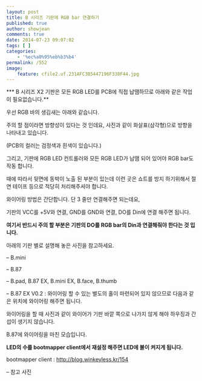 ```yaml
---
layout: post
title: B 시리즈 기판에 RGB bar 연결하기
published: true
author: showjean
comments: true
date: 2014-07-23 09:07:02
tags: [ ]
categories:
    - '%ec%a0%95%eb%b3%b4'
permalink: /552
image:
    feature: cfile2.uf.231AFC3B5447196F338F44.jpg
---
```

*** B 시리즈 X2 기판은 모든&nbsp;RGB LED를 PCB에 직접 납땜하므로 아래와 같은 작업이 필요없습니다.**





우선 RGB 바의 생김새는 아래와 같습니다.



주의 할 점이라면 방향성이 있다는 것 인데요, 사진과 같이 화살표(삼각형)으로 방향을 나타내고 있습니다.

(PCB의 컬러는 검정색과 흰색이 있습니다.)



그리고, 기판에 RGB LED 컨트롤러와 모든 RGB LED가 납땜 되어 있어야 RGB bar도 작동 합니다.




  





  






때에 따라서 뒷면에 동박이 노출 된 부분이 있는데 이런 곳은 쇼트를 방지 하기위해서 절연 테이프 등으로 적당히 처리해주셔야 합니다.


  






와이어링 방법은 간단합니다. 단&nbsp;3 줄만 연결해주면 되는데요,



기판의 VCC를 +5V와 연결, GND를 GND와 연결, DO를 Din에 연결 해주면 됩니다.



**여기서 반드시 주의 할 부분은 기판의 DO를 RGB bar의 Din과 연결해줘야 한다는 것 입니다.**



아래의 기판 별로 설명해 놓은 사진을 참고하세요.





&#8211; B.mini


  






&#8211; B.87


  






&#8211; B.pad, B.87 EX, B.mini EX, B.face, B.thumb


  






&#8211; B.87 EX V0.2 : 와이어링 할 수 있는 별도의 홀이 마련되어 있지 않으므로 다음과 같은 위치에 와이어링 해주면 됩니다.


  






 

와이어링을 할 때 사진과 같이 와이어가 기판 바깥 쪽으로 나가지 않게 해야 하우징과 간섭이 생기지 않습니다.




  






B.87에 와이어링을 마친 모습입니다.

**LED의 수를 bootmapper client에서 재설정 해주면 LED에 불이 켜지게 됩니다.**

bootmapper client :&nbsp;http://blog.winkeyless.kr/154




  






&#8211; 참고 사진




  









  












  









  









  









  









  









